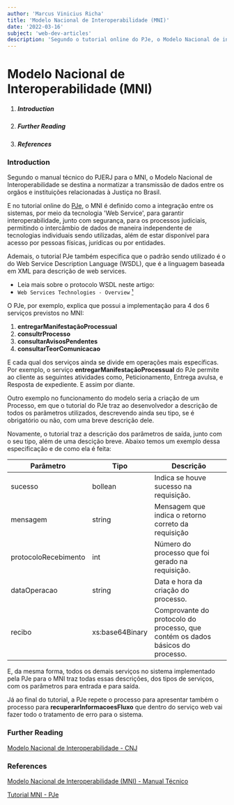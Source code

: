 ```yaml
---
author: 'Marcus Vinicius Richa'
title: 'Modelo Nacional de Interoperabilidade (MNI)'
date: '2022-03-16'
subject: 'web-dev-articles'
description: 'Segundo o tutorial online do PJe, o Modelo Nacional de interoperabilidade (MNI) é definido como a integração entre os sistemas, por meio da tecnologia Web Service, para garantir interoperabilidade, junto com segurança, para os processos judiciais, permitindo o intercâmbio de dados de maneira independente de tecnologias individuais sendo utilizadas, além de estar disponível para acesso por pessoas físicas, jurídicas ou por entidades.'
---
```


# Modelo Nacional de Interoperabilidade (MNI)

1. ##### Introduction
2. ##### Further Reading
3. ##### References

### Introduction
 
Segundo o manual técnico do PJERJ para o MNI, o Modelo Nacional de Interoperabilidade se destina a normatizar a transmissão de dados entre os orgãos e instituições relacionadas à Justiça no Brasil. 

E no tutorial online do [PJe](https://www.pje.jus.br/wiki/index.php/Tutorial_MNI), o MNI é definido como a integração entre os sistemas, por meio da tecnologia 'Web Service', para garantir interoperabilidade, junto com segurança, para os processos judiciais, permitindo o intercâmbio de dados de maneira independente de tecnologias individuais sendo utilizadas, além de estar disponível para acesso por pessoas físicas, jurídicas ou por entidades.


Ademais, o tutorial PJe também especifica que o padrão sendo utilizado é o do Web Service Description Language (WSDL), que é a linguagem baseada em XML para descrição de web services.   

- Leia mais sobre o protocolo WSDL neste artigo:
- `Web Services Technologies - Overview` [¹]


O PJe, por exemplo, explica que possui a implementação para 4 dos 6 serviços previstos no MNI:

1. **entregarManifestaçãoProcessual**
2. **consultrProcesso**
3. **consultarAvisosPendentes**
4. **consultarTeorComunicacao**


E cada qual dos serviços ainda se divide em operações mais específicas. Por exemplo, o serviço **entregarManifestaçãoProcessual** do PJe permite ao cliente as seguintes atividades como, Peticionamento, Entrega avulsa, e Resposta de expediente. E assim por diante.


Outro exemplo no funcionamento do modelo seria a criação de um Processo, em que o tutorial do PJe traz ao desenvolvedor a descrição de todos os parâmetros utilizados, descrevendo ainda seu tipo, se é obrigatório ou não, com uma breve descrição dele.

Novamente, o tutorial traz a descrição dos parâmetros de saída, junto com o seu tipo, além de uma descição breve. Abaixo temos um exemplo dessa especificação e de como ela é feita:

| Parâmetro  | Tipo | Descrição |   
| --------------  | ------ | ------------- |   
| sucesso     | bollean  |  	Indica se houve sucesso na requisição. |   
| mensagem | string  | Mensagem que indica o retorno correto da requisição |   
| protocoloRecebimento  | int | Número do processo que foi gerado na requisição. |    
| dataOperacao | string | Data e hora da criação do processo. |   
| recibo | xs:base64Binary| Comprovante do protocolo do processo, que contém os dados básicos do processo. |   


E, da mesma forma, todos os demais serviços no sistema implementado pela PJe para o MNI traz todas essas descrições, dos tipos de serviços, com os parâmetros para entrada e para saída.


Já ao final do tutorial, a PJe repete o processo para apresentar também o processo para **recuperarInformacoesFluxo** que dentro do serviço web vai fazer todo o tratamento de erro para o sistema.


### Further Reading

[Modelo Nacional de Interoperabilidade - CNJ](https://www.cnj.jus.br/tecnologia-da-informacao-e-comunicacao/comite-nacional-de-gestao-de-tecnologia-da-informacao-e-comunicacao-do-poder-judiciario/modelo-nacional-de-interoperabilidade/)

### References

[Modelo Nacional de Interoperabilidade (MNI) - Manual Técnico](http://www.tjrj.jus.br/web/guest/intrav2/manuais/manuais/manuais-e-videos-publicos/mni-modelo-nacional-de-interoperabilidade)

[Tutorial MNI - PJe](https://www.pje.jus.br/wiki/index.php/Tutorial_MNI)


[¹]:web-services-technologies-overview-2022-03-11


